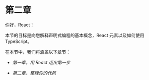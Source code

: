 # 第二章

你好，React！

本节的目标是向您解释声明式编程的基本概念，React 元素以及如何使用 TypeScript。

在本节中，我们将涵盖以下章节：

+   *第一章，用 React 迈出第一步*

+   *第二章，整理你的代码*
